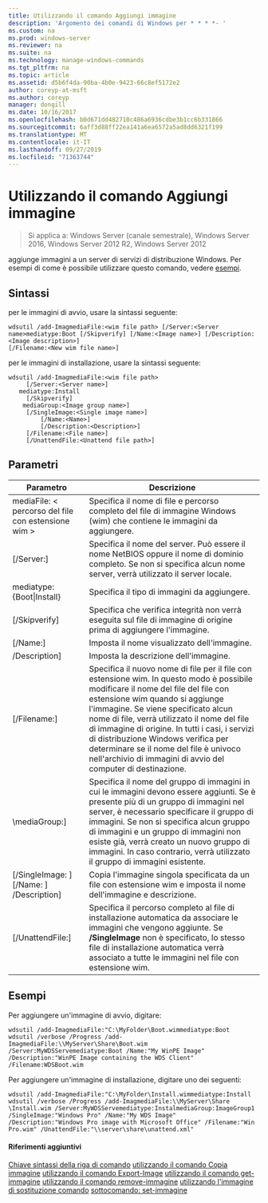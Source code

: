 ```yaml
---
title: Utilizzando il comando Aggiungi immagine
description: 'Argomento dei comandi di Windows per * * * *- '
ms.custom: na
ms.prod: windows-server
ms.reviewer: na
ms.suite: na
ms.technology: manage-windows-commands
ms.tgt_pltfrm: na
ms.topic: article
ms.assetid: d5b6f4da-90ba-4b0e-9423-66c8ef5172e2
author: coreyp-at-msft
ms.author: coreyp
manager: dongill
ms.date: 10/16/2017
ms.openlocfilehash: b0d671dd482710c486a6936cdbe3b1cc6b331866
ms.sourcegitcommit: 6aff3d88ff22ea141a6ea6572a5ad8dd6321f199
ms.translationtype: MT
ms.contentlocale: it-IT
ms.lasthandoff: 09/27/2019
ms.locfileid: "71363744"
---
```

# <a name="using-the-add-image-command"></a>Utilizzando il comando Aggiungi immagine

>Si applica a: Windows Server (canale semestrale), Windows Server 2016, Windows Server 2012 R2, Windows Server 2012

aggiunge immagini a un server di servizi di distribuzione Windows. Per esempi di come è possibile utilizzare questo comando, vedere [esempi](#BKMK_examples).
## <a name="syntax"></a>Sintassi
per le immagini di avvio, usare la sintassi seguente:
```
wdsutil /add-ImagmediaFile:<wim file path> [/Server:<Server name>mediatype:Boot [/Skipverify] [/Name:<Image name>] [/Description:<Image description>] 
[/Filename:<New wim file name>]
```
per le immagini di installazione, usare la sintassi seguente:
```
wdsutil /add-ImagmediaFile:<wim file path>
     [/Server:<Server name>]
   mediatype:Install
     [/Skipverify]
    mediaGroup:<Image group name>]
     [/SingleImage:<Single image name>]
         [/Name:<Name>]
         [/Description:<Description>]
     [/Filename:<File name>]
     [/UnattendFile:<Unattend file path>]
```
## <a name="parameters"></a>Parametri
|Parametro|Descrizione|
|-------|--------|
mediaFile: < percorso del file con estensione wim >|Specifica il nome di file e percorso completo del file di immagine Windows (wim) che contiene le immagini da aggiungere.|
|[/Server:<Server name>]|Specifica il nome del server. Può essere il nome NetBIOS oppure il nome di dominio completo. Se non si specifica alcun nome server, verrà utilizzato il server locale.|
mediatype:{Boot&#124;Install}|Specifica il tipo di immagini da aggiungere.|
|[/Skipverify]|Specifica che verifica integrità non verrà eseguita sul file di immagine di origine prima di aggiungere l'immagine.|
|[/Name:<Name>]|Imposta il nome visualizzato dell'immagine.|
|/Description<Description>]|Imposta la descrizione dell'immagine.|
|[/Filename:<Filename>]|Specifica il nuovo nome di file per il file con estensione wim. In questo modo è possibile modificare il nome del file del file con estensione wim quando si aggiunge l'immagine. Se viene specificato alcun nome di file, verrà utilizzato il nome del file di immagine di origine. In tutti i casi, i servizi di distribuzione Windows verifica per determinare se il nome del file è univoco nell'archivio di immagini di avvio del computer di destinazione.|
|\mediaGroup:<Image group name>]|Specifica il nome del gruppo di immagini in cui le immagini devono essere aggiunti. Se è presente più di un gruppo di immagini nel server, è necessario specificare il gruppo di immagini. Se non si specifica alcun gruppo di immagini e un gruppo di immagini non esiste già, verrà creato un nuovo gruppo di immagini. In caso contrario, verrà utilizzato il gruppo di immagini esistente.|
|[/SingleImage: <Single image name>] [/Name: <Name>] /Description<Description>]|Copia l'immagine singola specificata da un file con estensione wim e imposta il nome dell'immagine e descrizione.|
|[/UnattendFile:<Unattend file path>]|Specifica il percorso completo al file di installazione automatica da associare le immagini che vengono aggiunte. Se **/SingleImage** non è specificato, lo stesso file di installazione automatica verrà associato a tutte le immagini nel file con estensione wim.|
## <a name="BKMK_examples"></a>Esempi
Per aggiungere un'immagine di avvio, digitare:
```
wdsutil /add-ImagmediaFile:"C:\MyFolder\Boot.wimmediatype:Boot
wdsutil /verbose /Progress /add-ImagmediaFile:\\MyServer\Share\Boot.wim /Server:MyWDSServemediatype:Boot /Name:"My WinPE Image" 
/Description:"WinPE Image containing the WDS Client" /Filename:WDSBoot.wim
```
Per aggiungere un'immagine di installazione, digitare uno dei seguenti:
```
wdsutil /add-ImagmediaFile:"C:\MyFolder\Install.wimmediatype:Install
wdsutil /verbose /Progress /add-ImagmediaFile:\\MyServer\Share \Install.wim /Server:MyWDSServemediatype:InstalmediaGroup:ImageGroup1 
/SingleImage:"Windows Pro" /Name:"My WDS Image"
/Description:"Windows Pro image with Microsoft Office" /Filename:"Win Pro.wim" /UnattendFile:"\\server\share\unattend.xml"
```
#### <a name="additional-references"></a>Riferimenti aggiuntivi
[Chiave sintassi della riga di comando](command-line-syntax-key.md)
[utilizzando il comando Copia immagine](using-the-copy-image-command.md)
[utilizzando il comando Export-Image](using-the-export-image-command.md)
[utilizzando il comando get-immagine](using-the-get-image-command.md)
[utilizzando il comando remove-immagine](using-the-remove-image-command.md)
[utilizzando l'immagine di sostituzione comando](using-the-replace-image-command.md)
[sottocomando: set-immagine](subcommand-set-image.md)
